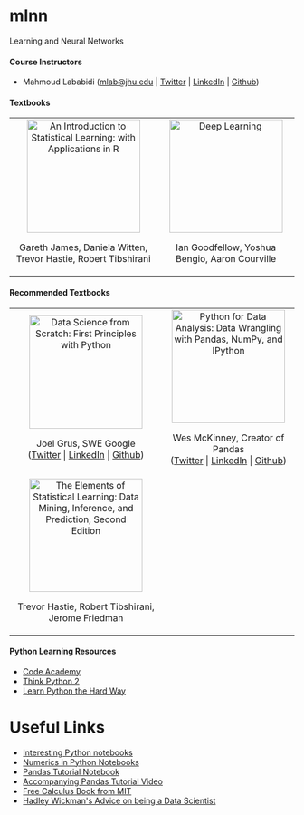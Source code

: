 # mlnn
 Learning and Neural Networks

#### Course Instructors

- Mahmoud Lababidi (<mlab@jhu.edu> | [Twitter](https://twitter.com/lababidi) | [LinkedIn](https://www.linkedin.com/in/mahmoudlababidi) | [Github](https://github.com/lababidi))


#### Textbooks
<table>
<tr>

<td align="center">
<a href="http://www.amazon.com/Introduction-Statistical-Learning-Applications-Statistics/dp/1461471370"><img height="200px" src="http://ecx.images-amazon.com/images/I/41gFA6VK4uL._SX329_BO1,204,203,200_.jpg" alt="An Introduction to Statistical Learning: with Applications in R"/></a>
<p>Gareth James, Daniela Witten, Trevor Hastie, Robert Tibshirani</p>
</td>

<td align="center">
<a href="https://github.com/HFTrader/DeepLearningBook/raw/master/DeepLearningBook.pdf">
<img height="200px" src="https://images-na.ssl-images-amazon.com/images/I/61Z1oazYPbL._SX382_BO1,204,203,200_.jpg" 
alt="Deep Learning"/></a>
<p>Ian Goodfellow, Yoshua Bengio, Aaron Courville</p>
</td>

</tr>

</table>

#### Recommended Textbooks
<table>

<tr>

<td align="center">
<a href="http://www.amazon.com/Data-Science-Scratch-Principles-Python/dp/149190142X"><img height="200px" src="http://ecx.images-amazon.com/images/I/51Cf7c2AlpL._SX379_BO1,204,203,200_.jpg" alt="Data Science from Scratch: First Principles with Python"/></a>
<p>
Joel Grus, SWE Google
<br/>
(<a href="https://twitter.com/joelgrus">Twitter</a> | <a href="https://www.linkedin.com/in/joelgrus">LinkedIn</a> | <a href="https://github.com/joelgrus">Github</a>)
</p>
</td>

<td align="center">
<a href="http://www.amazon.com/Python-Data-Analysis-Wrangling-IPython/dp/1449319793"><img height="200px" src="http://ecx.images-amazon.com/images/I/514byZUF8nL._SX375_BO1,204,203,200_.jpg" alt="Python for Data Analysis: Data Wrangling with Pandas, NumPy, and IPython"/></a>
<p>
Wes McKinney, Creator of Pandas
<br/>
(<a href="https://twitter.com/wesmckinn">Twitter</a> | <a href="https://www.linkedin.com/in/wesmckinn">LinkedIn</a> | <a href="https://github.com/wesm">Github</a>)
</p>
</td>

</tr>

<tr>

<!-- <td align="center">
<a href="http://www.amazon.com/Introduction-Statistical-Learning-Applications-Statistics/dp/1461471370"><img height="200px" src="http://ecx.images-amazon.com/images/I/41gFA6VK4uL._SX329_BO1,204,203,200_.jpg" alt="An Introduction to Statistical Learning: with Applications in R"/></a>
<p>Gareth James, Daniela Witten, Trevor Hastie, Robert Tibshirani</p>
</td> -->

<td align="center">
<a href="http://www.amazon.com/The-Elements-Statistical-Learning-Prediction/dp/0387848576"><img height="200px" src="http://ecx.images-amazon.com/images/I/410uiMCNntL._SX330_BO1,204,203,200_.jpg" alt="The Elements of Statistical Learning: Data Mining, Inference, and Prediction, Second Edition"/></a>
<p>Trevor Hastie, Robert Tibshirani, Jerome Friedman</p>
</td>

</tr>

</table>

#### Python Learning Resources

- [Code Academy](https://www.codecademy.com/learn/python)
- [Think Python 2](http://greenteapress.com/thinkpython2/html/index.html)
- [Learn Python the Hard Way](http://learnpythonthehardway.org/book/index.html)


# Useful Links
 - [Interesting Python notebooks]( https://github.com/jupyter/jupyter/wiki/A-gallery-of-interesting-Jupyter-and-IPython-Notebooks)
 - [Numerics in Python Notebooks](https://github.com/ketch/teaching-numerics-with-notebooks/blob/master/Introducing%20the%20IPython%20Notebook.ipynb)
 - [Pandas Tutorial Notebook](https://github.com/brandon-rhodes/pycon-pandas-tutorial)
 - [Accompanying Pandas Tutorial Video](https://www.youtube.com/watch?v=5JnMutdy6Fw)
 - [Free Calculus Book from MIT](https://ocw.mit.edu/resources/res-18-001-calculus-online-textbook-spring-2005/textbook/)
 - [Hadley Wickman's Advice on being a Data Scientist](https://gist.github.com/hadley/820f09ded347c62c2864)
